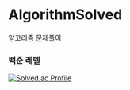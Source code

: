 # AlgorithmSolved
  알고리즘 문제풀이
  
### 백준 레벨

[![Solved.ac Profile](http://mazassumnida.wtf/api/generate_badge?boj=dmlgus1922)](https://solved.ac/dmlgus1922)
